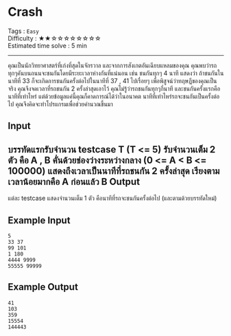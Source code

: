 Crash
====================
Tags : `Easy`<br>
Difficulty : &#9733;&#9733;&#9734;&#9734;&#9734;&#9734;&#9734;&#9734;&#9734;&#9734;<br>
Estimated time solve : 5 min<br>

- - -

คุณเป็นนักวิทยาศาสตร์ที่เก่งที่สุดในจักรวาล และจากการสังเกตอันเฉียบแหลมของคุณ คุณพบว่ารถทุกๆคันบนถนนจะชนกันโดยมีระยะเวลาห่างกันที่แน่นอน เช่น ชนกันทุกๆ 4 นาที แสดงว่า ถ้าชนกันในนาทีที่ 33 ก็จะเกิดการชนกันครั้งต่อไปในนาทีที่ 37 , 41 ไปเรื่อยๆ เพื่อพิสูจน์ว่าทฤษฎีของคุณเป็นจริง คุณจึงจดเวลาที่รถชนกัน 2 ครั้งล่าสุดเอาไว้ คุณไม่รู้ว่ารถชนกันทุกๆกี่นาที และชนกันครั้งแรกคือนาทีที่เท่าไหร่ แต่ด้วยข้อมูลแค่นี้คุณก็คาดการณ์ได้ว่าในอนาคต นาทีที่เท่าไหร่รถจะชนกันเป็นครั้งต่อไป คุณจึงคิดจะทำโปรแกรมเพื่อช่วยคำนวณขึ้นมา

Input
-----
บรรทัดแรกรับจำนวน testcase **T** (**T** <= 5)
รับจำนวนเต็ม 2 ตัว คือ **A** , **B** คั่นด้วยช่องว่างระหว่างกลาง (0 <= **A** < **B** <= 100000)  แสดงถึงเวลาเป็นนาทีที่รถชนกัน 2 ครั้งล่าสุด เรียงตามเวลาน้อยมากคือ **A** ก่อนแล้ว **B**
Output
------
แต่ละ testcase แสดงจำนวนเต็ม 1 ตัว คือนาทีที่รถจะชนกันครั้งต่อไป (และตามด้วยบรรทัดใหม่)

Example Input
-------
```
5
33 37
99 101
1 180
4444 9999
55555 99999
```

Example Output
-------------
```
41
103
359
15554
144443
```